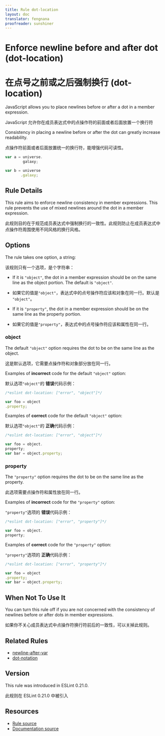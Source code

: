 ```yaml
---
title: Rule dot-location
layout: doc
translator: fengnana
proofreader: sunshiner
---
```

<!-- Note: No pull requests accepted for this file. See README.md in the root directory for details. -->

# Enforce newline before and after dot (dot-location)

# 在点号之前或之后强制换行 (dot-location)

JavaScript allows you to place newlines before or after a dot in a member expression.

JavaScript 允许你在成员表达式中的点操作符的前面或者后面放置一个换行符

Consistency in placing a newline before or after the dot can greatly increase readability.

点操作符前面或者后面放置统一的换行符，能增强代码可读性。

```js
var a = universe.
        galaxy;

var b = universe
       .galaxy;
```

## Rule Details

This rule aims to enforce newline consistency in member expressions. This rule prevents the use of mixed newlines around the dot in a member expression.

此规则目的在于规范成员表达式中强制换行的一致性。此规则防止在成员表达式中点操作符周围使用不同风格的换行风格。

## Options

The rule takes one option, a string:

该规则只有一个选项，是个字符串：

* If it is `"object"`, the dot in a member expression should be on the same line as the object portion. The default is `"object"`.

* 如果它的值是`"object"`，表达式中的点号操作符应该和对象在同一行。默认是 `"object"`。

* If it is `"property"`, the dot in a member expression should be on the same line as the property portion.

* 如果它的值是`"property"`，表达式中的点号操作符应该和属性在同一行。

### object

The default `"object"` option requires the dot to be on the same line as the object.

这是默认选项，它需要点操作符和对象部分放在同一行。

Examples of **incorrect** code for the default `"object"` option:

默认选项`"object"`的 **错误**代码示例：

```js
/*eslint dot-location: ["error", "object"]*/

var foo = object
.property;
```

Examples of **correct** code for the default `"object"` option:

默认选项`"object"`的 **正确**代码示例：

```js
/*eslint dot-location: ["error", "object"]*/

var foo = object.
property;
var bar = object.property;
```

### property

The `"property"` option requires the dot to be on the same line as the property.

此选项需要点操作符和属性放在同一行。

Examples of **incorrect** code for the `"property"` option:

`"property"`选项的 **错误**代码示例：

```js
/*eslint dot-location: ["error", "property"]*/

var foo = object.
property;
```

Examples of **correct** code for the `"property"` option:

`"property"`选项的 **正确**代码示例：

```js
/*eslint dot-location: ["error", "property"]*/

var foo = object
.property;
var bar = object.property;
```

## When Not To Use It

You can turn this rule off if you are not concerned with the consistency of newlines before or after dots in member expressions.

如果你不关心成员表达式中点操作符换行符前后的一致性，可以关掉此规则。

## Related Rules

* [newline-after-var](newline-after-var)
* [dot-notation](dot-notation)

## Version

This rule was introduced in ESLint 0.21.0.

此规则在 ESLint 0.21.0 中被引入

## Resources

* [Rule source](https://github.com/eslint/eslint/tree/master/lib/rules/dot-location.js)
* [Documentation source](https://github.com/eslint/eslint/tree/master/docs/rules/dot-location.md)
